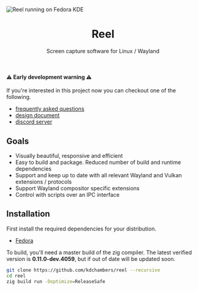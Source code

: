 ![Reel running on Fedora KDE](https://github.com/kdchambers/reel/assets/14359115/7292fa9e-d270-4552-8e3e-f8db05f07ea5)

<h1 align="center">Reel</h1>

<p align="center">Screen capture software for Linux / Wayland</p>
<br/>

#### ⚠️ **Early development warning** ⚠️

If you're interested in this project now you can checkout one of the following.

- [frequently asked questions](./doc/FAQ.md)
- [design document](doc/DESIGN.md)
- [discord server](https://discord.gg/fumzzQa575)

## Goals

- Visually beautiful, responsive and efficient
- Easy to build and package. Reduced number of build and runtime dependencies
- Support and keep up to date with all relevant Wayland and Vulkan extensions / protocols
- Support Wayland compositor specific extensions
- Control with scripts over an IPC interface

## Installation

First install the required dependencies for your distribution.

- [Fedora](doc/BUILD.md#Fedora)

To build, you'll need a master build of the zig compiler. The latest verified version is **0.11.0-dev.4059**, but if out of date will be updated soon.

```sh
git clone https://github.com/kdchambers/reel --recursive
cd reel
zig build run -Doptimize=ReleaseSafe
```
